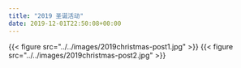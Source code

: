```yaml
---
title: "2019 圣诞活动"
date: 2019-12-01T22:50:08+00:00
---
```


{{< figure src="../../images/2019christmas-post1.jpg" >}}
{{< figure src="../../images/2019christmas-post2.jpg" >}}


